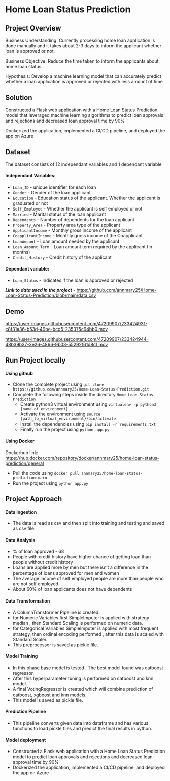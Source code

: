 # Home Loan Status Prediction

## Project Overview

Business Understanding: Currently processing home loan application is done manually and it takes about 2-3 days to inform the applicant whether loan is approved or not.

Business Objective: Reduce the time taken to inform the applicants about home loan status

Hypothesis: Develop a machine learning model that can accurately predict whether a loan application is approved or rejected with less amount of time

## Solution

Constructed a Flask web application with a Home Loan Status Prediction model that leveraged machine learning algorithms to predict loan approvals and rejections and decreased loan approval time by 90% 

Dockerized the application, implemented a CI/CD pipeline, and deployed the app on Azure

## Dataset

The dataset consists of 12 independant variables and 1 dependant variable

#### Independant Variables:

- `Loan_ID` - unique identifier for each loan
- `Gender` - Gender of the loan applicant
- `Education` - Education status of the applicant. Whether the applicant is graduated or not
- `Self_Employed` - Whether the applicant is self employed or not
- `Married` - Marital status of the loan applicant
- `Dependents` - Number of dependents for the loan applicant
- `Property_Area` - Property area type of the applicant 
- `ApplicantIncome` - Monthly gross income of the applicant
- `CoapplicantIncome` - Monthly gross income of the Coapplicant
- `LoanAmount` - Loan amount needed by the applicant
- `Loan_Amount_Term` - Loan amount term required by the applicant (In months)
- `Credit_History` - Credit history of the applicant

#### Dependant variable:

- `Loan_Status` - Indicates if the loan is approved or rejected

_**Link to data used in the project**_ - https://github.com/annmary25/Home-Loan-Status-Prediction/blob/main/data.csv

## Demo

https://user-images.githubusercontent.com/47209907/233424931-c8f31a36-b53d-49be-bcd5-235375c94bb0.mov



https://user-images.githubusercontent.com/47209907/233424944-48b39b37-3e26-4866-9b03-55292f61d8c1.mov

## Run Project locally 

#### Using github

- Clone the complete project using `git clone https://github.com/annmary25/Home-Loan-Status-Prediction.git`
-  Complete the following steps inside the directory `Home-Loan-Status-Prediction`
    - Create python3 virtual environment using `virtualenv -p python3 {name_of_environment}`
    - Activate the environment using `source {path_to_virtual_environment}/bin/activate`
    - Install the dependencies using `pip install -r requirements.txt`
    - Finally run the project using `python app.py`

#### Using Docker

Dockerhub link: https://hub.docker.com/repository/docker/annmary25/home-loan-status-prediction/general

- Pull the code using `docker pull annmary25/home-loan-status-prediction:main`
- Run the project using `python app.py`

## Project Approach

#### Data Ingestion 

- The data is read as csv and then split into training and testing and saved as csv file.

#### Data Analysis

- % of loan approved - 68 
- People with credit history have higher chance of getting loan than people without credit history
- Loans are applied more by men but there isn’t a difference in the percentage of loans approved for men and women
- The average income of self employed people are more than people who are not self employed
- About 60% of loan applicants does not have dependents

#### Data Transformation

- A ColumnTransformer Pipeline is created.
- for Numeric Variables first SimpleImputer is applied with strategy median , then Standard Scaling is performed on numeric data.
- for Categorical Variables SimpleImputer is applied with most frequent strategy, then ordinal encoding performed , after this data is scaled with Standard Scaler.
- This preprocessor is saved as pickle file.

#### Model Training 

- In this phase base model is tested . The best model found was catboost regressor.
- After this hyperparameter tuning is performed on catboost and knn model.
- A final VotingRegressor is created which will combine prediction of catboost, xgboost and knn models.
- This model is saved as pickle file.

#### Prediction Pipeline 

- This pipeline converts given data into dataframe and has various functions to load pickle files and predict the final results in python.

#### Model deployment

- Constructed a Flask web application with a Home Loan Status Prediction model to predict loan approvals and rejections and decreased loan approval time by 90% 
- Dockerized the application, implemented a CI/CD pipeline, and deployed the app on Azure
